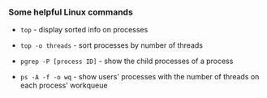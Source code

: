 ### Some helpful Linux commands

* `top` - display sorted info on processes
* `top -o threads` - sort processes by number of threads
* `pgrep -P [process ID]` - show the child processes of a process

* `ps -A -f -o wq` - show users' processes with the number of threads on each process' workqueue
